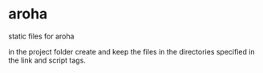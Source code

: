 # aroha
static files for aroha

in the project folder create and keep the files in the directories specified in the link and script tags.
